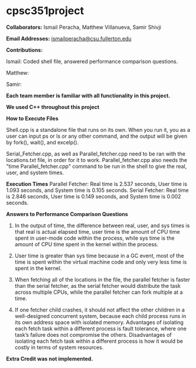# cpsc351project

**Collaborators:**
Ismail Peracha, Matthew Villanueva, Samir Shivji

**Email Addresses:**
ismailperacha@csu.fullerton.edu

**Contributions:**

Ismail: Coded shell file, answered performance comparison questions.

Matthew:

Samir:

**Each team member is familiar with all functionality in this project.**

**We used C++ throughout this project**

**How to Execute Files**

Shell.cpp is a standalone file that runs on its own. When you run it, you as a user can input ps or ls or any other command, and the output will be given by fork(), wait(), and excelp().

Serial_Fetcher.cpp, as well as Parallel_fetcher.cpp need to be ran with the locations.txt file, in order for it to work. Parallel_fetcher.cpp also needs the "time Parallel_fetcher.cpp" command to be run in the shell to give the real, user, and system times.


**Execution Times**
Parallel Fetcher: Real time is 2.537 seconds, User time is 1.093 seconds, and System time is 0.105 seconds.
Serial Fetcher: Real time is 2.846 seconds, User time is 0.149 seconds, and System time is 0.002 seconds.

**Answers to Performance Comparison Questions**
1. In the output of time, the difference between real, user, and sys times is that real is actual elapsed time, user time is the amount of CPU time spent in user-mode code within the process, while sys time is the amount of CPU time spent in the kernel within the process.

2. User time is greater than sys time because in a GC event, most of the time is spent within the virtual machine code and only very less time is spent in the kernel.

3. When fetching all of the locations in the file, the parallel fetcher is faster than the serial fetcher, as the serial fetcher would distribute the task across multiple CPUs, while the parallel fetcher can fork multiple at a time.

4. If one fetcher child crashes, it should not affect the other children in a well-designed concurrent system, because each child process runs in its own address space with isolated memory. Advantages of isolating each fetch task within a different process is fault tolerance, where one task’s failure does not compromise the others. Disadvantages of isolating each fetch task within a different process is how it would be costly in terms of system resources.


**Extra Credit was not implemented.**

